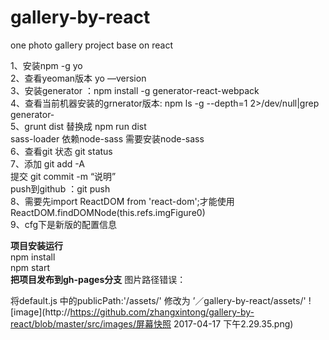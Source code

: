 # gallery-by-react
one photo gallery project base on react

1、安装npm -g yo<br>
2、查看yeoman版本 yo —version<br>
3、安装generator ：npm install -g generator-react-webpack<br>
4、查看当前机器安装的grnerator版本:  npm ls -g --depth=1 2>/dev/null|grep generator-<br>
5、grunt dist 替换成 npm run dist<br>
sass-loader 依赖node-sass 需要安装node-sass<br>
6、查看git 状态 git status<br>
7、添加 git add -A<br>
   提交 git commit -m “说明”<br>
   push到github ：git push<br> 
8、需要先import ReactDOM from 'react-dom';才能使用ReactDOM.findDOMNode(this.refs.imgFigure0)<br>
9、cfg下是新版的配置信息<br>

<strong>项目安装运行</strong><br>
npm install<br>
npm start<br>
<strong>把项目发布到gh-pages分支</strong>
图片路径错误：<br>

将default.js 中的publicPath:'/assets/' 修改为 ’／gallery-by-react/assets/'
![image](http://https://github.com/zhangxintong/gallery-by-react/blob/master/src/images/屏幕快照 2017-04-17 下午2.29.35.png)
